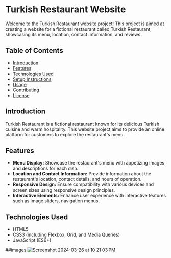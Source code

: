 # Turkish Restaurant Website

Welcome to the Turkish Restaurant website project! This project is aimed at creating a website for a fictional restaurant called Turkish Restaurant, showcasing its menu, location, contact information, and reviews.

## Table of Contents

- [Introduction](#introduction)
- [Features](#features)
- [Technologies Used](#technologies-used)
- [Setup Instructions](#setup-instructions)
- [Usage](#usage)
- [Contributing](#contributing)
- [License](#license)

## Introduction

Turkish Restaurant is a fictional restaurant known for its delicious Turkish cuisine and warm hospitality. This website project aims to provide an online platform for customers to explore the restaurant's menu.

## Features

- **Menu Display:** Showcase the restaurant's menu with appetizing images and descriptions for each dish.
- **Location and Contact Information:** Provide information about the restaurant's location, contact details, and hours of operation.
- **Responsive Design:** Ensure compatibility with various devices and screen sizes using responsive design principles.
- **Interactive Elements:** Enhance user experience with interactive features such as image sliders, navigation menus.

## Technologies Used


- HTML5
- CSS3 (including Flexbox, Grid, and Media Queries)
- JavaScript (ES6+)

##images
 ![Screenshot 2024-03-26 at 10 21 03 PM](https://github.com/rania-benamara/turkish_restaurant/assets/157039485/4c56cdcc-acc4-4eee-9d63-cee3b1af33ab)
